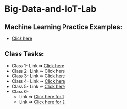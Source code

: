 # Big-Data-and-IoT-Lab

## Machine Learning Practice Examples:
- <a href="https://github.com/Bithi-MBSTU/Machine-Learning-Practice-Examples"> Click here </a>


## Class Tasks:
- Class 1-  Link => <a href="https://colab.research.google.com/drive/1yam8oev32w0nXXw6NnIeQdxVgws3uEQS?authuser=1"> Click here </a>
- Class 2-  Link => <a href="https://colab.research.google.com/drive/1t6zsu6T3H5EttMvPAUib-8F7JpDaBiNs?authuser=1"> Click here </a>
- Class 3-  Link => <a href="https://colab.research.google.com/drive/11LCJ8avDNbhCNj37ZUXcdLKGvTCgZJSi?authuser=1#scrollTo=GYBEIiG11cpb"> Click here </a>
- Class 4-  Link => <a href="https://colab.research.google.com/drive/1IY6TaI5InwfvffC_Qeb5qgSX9YWL3S3y?authuser=1"> Click here </a>
- Class 5-  Link => <a href="https://github.com/Maria-Akther-Mimi/Big-Data-and-IoT-Lab/blob/main/Data%20Preprocessing_Class%205.ipynb"> Click here </a>
- Class 6-
  - Link => <a href="https://github.com/Maria-Akther-Mimi/Big-Data-and-IoT-Lab/blob/main/FS%2CPCA%2CRegularization_Class%206.ipynb"> Click here for 1 </a>
  - Link => <a href="https://github.com/Maria-Akther-Mimi/Big-Data-and-IoT-Lab/blob/main/Vectorizer%2CCross%20Validation_Class%206.ipynb"> Click here for 2 </a>




